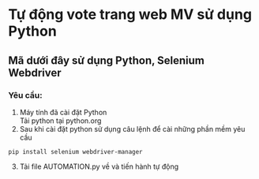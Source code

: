 # Tự động vote trang web MV sử dụng Python

## Mã dưới đây sử dụng Python, Selenium Webdriver

### Yêu cầu:
1. Máy tính đã cài đặt Python  
Tải python tại python.org
2. Sau khi cài đặt python sử dụng câu lệnh để cài những phần mềm yêu cầu 
```
pip install selenium webdriver-manager
```
3. Tải file AUTOMATION.py về và tiến hành tự động
